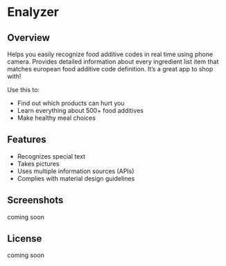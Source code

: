# Enalyzer

## Overview
Helps you easily recognize food additive codes in real time using phone camera. Provides detailed information about every ingredient list item that matches european food additive code definition. It’s a great app to shop with!

Use this to:
-   Find out which products can hurt you 
-   Learn everything about 500+ food additives
-   Make healthy meal choices

## Features
- Recognizes special text
- Takes pictures
- Uses multiple information sources (APIs)
- Complies with material design guidelines

## Screenshots
coming soon

## License
coming soon